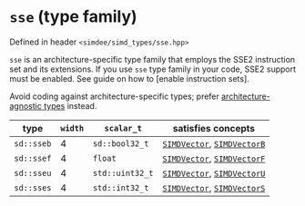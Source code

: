 # `sse` (type family)

Defined in header `<simdee/simd_types/sse.hpp>`

`sse` is an architecture-specific type family that employs the SSE2 instruction set and its extensions. If you use `sse` type family in your code, SSE2 support must be enabled. See guide on how to [enable instruction sets].

Avoid coding against architecture-specific types; prefer [architecture-agnostic types](vec4.md) instead.

type       | `width` | `scalar_t`      | satisfies concepts
-----------|---------|-----------------|----------------------------------------------------------------
`sd::sseb` | 4       | `sd::bool32_t`  | [`SIMDVector`](SIMDVector.md), [`SIMDVectorB`](SIMDVectorB.md)
`sd::ssef` | 4       | `float`         | [`SIMDVector`](SIMDVector.md), [`SIMDVectorF`](SIMDVectorF.md)
`sd::sseu` | 4       | `std::uint32_t` | [`SIMDVector`](SIMDVector.md), [`SIMDVectorU`](SIMDVectorU.md)
`sd::sses` | 4       | `std::int32_t`  | [`SIMDVector`](SIMDVector.md), [`SIMDVectorS`](SIMDVectorS.md)
